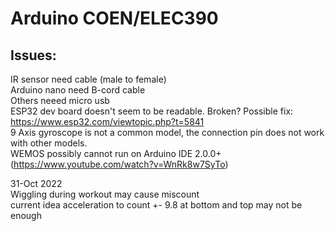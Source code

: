 # Arduino COEN/ELEC390

## Issues:
IR sensor need cable (male to female)  
Arduino nano need B-cord cable  
Others neeed micro usb  
ESP32 dev board doesn't seem to be readable. Broken? Possible fix: https://www.esp32.com/viewtopic.php?t=5841  
9 Axis gyroscope is not a common model, the connection pin does not work with other models.  
WEMOS possibly cannot run on Arduino IDE 2.0.0+ (https://www.youtube.com/watch?v=WnRk8w7SyTo)  

31-Oct 2022  
Wiggling during workout may cause miscount  
current idea acceleration to count +- 9.8 at bottom and top may not be enough  
